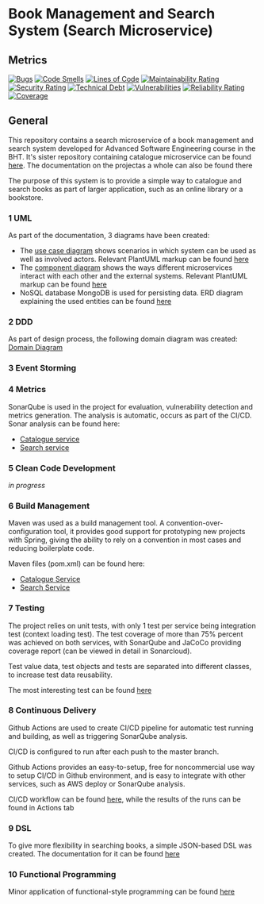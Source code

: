 # Book Management and Search System (Search Microservice)
## Metrics   

[![Bugs](https://sonarcloud.io/api/project_badges/measure?project=DoomFungus_RedLib-search&metric=bugs)](https://sonarcloud.io/summary/new_code?id=DoomFungus_RedLib-search)
[![Code Smells](https://sonarcloud.io/api/project_badges/measure?project=DoomFungus_RedLib-search&metric=code_smells)](https://sonarcloud.io/summary/new_code?id=DoomFungus_RedLib-search)
[![Lines of Code](https://sonarcloud.io/api/project_badges/measure?project=DoomFungus_RedLib-search&metric=ncloc)](https://sonarcloud.io/summary/new_code?id=DoomFungus_RedLib-search)
[![Maintainability Rating](https://sonarcloud.io/api/project_badges/measure?project=DoomFungus_RedLib-search&metric=sqale_rating)](https://sonarcloud.io/summary/new_code?id=DoomFungus_RedLib-search)
[![Security Rating](https://sonarcloud.io/api/project_badges/measure?project=DoomFungus_RedLib-search&metric=security_rating)](https://sonarcloud.io/summary/new_code?id=DoomFungus_RedLib-catalogue)
[![Technical Debt](https://sonarcloud.io/api/project_badges/measure?project=DoomFungus_RedLib-search&metric=sqale_index)](https://sonarcloud.io/summary/new_code?id=DoomFungus_RedLib-search)
[![Vulnerabilities](https://sonarcloud.io/api/project_badges/measure?project=DoomFungus_RedLib-search&metric=vulnerabilities)](https://sonarcloud.io/summary/new_code?id=DoomFungus_RedLib-catalogue)
[![Reliability Rating](https://sonarcloud.io/api/project_badges/measure?project=DoomFungus_RedLib-search&metric=reliability_rating)](https://sonarcloud.io/summary/new_code?id=DoomFungus_RedLib-search)
[![Coverage](https://sonarcloud.io/api/project_badges/measure?project=DoomFungus_RedLib-search&metric=coverage)](https://sonarcloud.io/summary/new_code?id=DoomFungus_RedLib-search)

## General

This repository contains a search microservice of a book management and search system developed for Advanced Software Engineering course in the BHT.
It's sister repository containing catalogue microservice can be found [here](https://github.com/DoomFungus/RedLib-catalogue). The documentation on the projectas a whole can also be found there

The purpose of this system is to provide a simple way to catalogue and search books as part of larger application, such as an online library or a bookstore.

### 1 UML
As part of the documentation, 3 diagrams have been created:
- The [use case diagram](https://github.com/DoomFungus/RedLib-catalogue/blob/master/documentation/diagrams/usecase-redlib.png) shows scenarios in which system can be used as well as involved actors. Relevant PlantUML markup can be found [here](https://github.com/DoomFungus/RedLib-catalogue/blob/master/documentation/diagrams/usecase.txt)
- The [component diagram](https://github.com/DoomFungus/RedLib-catalogue/blob/master/documentation/diagrams/component.png) shows the ways different microservices interact with each other and the external systems. Relevant PlantUML markup can be found [here](https://github.com/DoomFungus/RedLib-catalogue/blob/master/documentation/diagrams/component.txt)
- NoSQL database MongoDB is used for persisting data. ERD diagram explaining the used entities can be found [here](https://github.com/DoomFungus/RedLib-catalogue/blob/master/documentation/diagrams/erd.png)

### 2 DDD

As part of design process, the following domain diagram was created:
[Domain Diagram](https://github.com/DoomFungus/RedLib-catalogue/blob/master/documentation/diagrams/DDD.png)

### 3 Event Storming

### 4 Metrics

SonarQube is used in the project for evaluation, vulnerability detection and metrics generation. The analysis is automatic, occurs as part of the CI/CD. Sonar analysis can be found here:
- [Catalogue service](https://sonarcloud.io/project/overview?id=DoomFungus_RedLib-catalogue)
- [Search service](https://sonarcloud.io/project/overview?id=DoomFungus_RedLib-search)

### 5 Clean Code Development

_in progress_


### 6 Build Management
Maven was used as a build management tool. A convention-over-configuration tool, it provides good support for prototyping new projects with Spring, giving the ability to rely on a convention in most cases and reducing boilerplate code.

Maven files (pom.xml) can be found here:
- [Catalogue Service](https://github.com/DoomFungus/RedLib-catalogue/blob/master/pom.xml)
- [Search Service](https://github.com/DoomFungus/RedLib-search/blob/master/pom.xml)


### 7 Testing
The project relies on unit tests, with only 1 test per service being integration test (context loading test). The test coverage of more than 75% percent was achieved on both services, with SonarQube and JaCoCo providing coverage report (can be viewed in detail in Sonarcloud).

Test value data, test objects and tests are separated into different classes, to increase test data reusability.

The most interesting test can be found [here](https://github.com/DoomFungus/RedLib-search/blob/master/src/test/java/edu/bht/ase/redlib/unittests/service/SearchCriteriaBuilderTest.java)

### 8 Continuous Delivery

Github Actions are used to create CI/CD pipeline for automatic test running and building, as well as triggering SonarQube analysis.

CI/CD is configured to run after each push to the master branch.

Github Actions provides an easy-to-setup, free for noncommercial use way to setup CI/CD in Github environment, and is easy to integrate with other services, such as AWS deploy or SonarQube analysis.

CI/CD workflow can be found [here](https://github.com/DoomFungus/RedLib-search/blob/master/.github/workflows/build.yml), while the results of the runs can be found in Actions tab 

### 9 DSL

To give more flexibility in searching books, a simple JSON-based DSL was created. The documentation for it can be found [here](https://github.com/DoomFungus/RedLib-catalogue/blob/master/documentation/dsl.md)

### 10 Functional Programming

Minor application of functional-style programming can be found [here](https://github.com/DoomFungus/RedLib-catalogue/blob/master/src/main/java/edu/bht/ase/redlib/service/impl/BookServiceImpl.java#L31)

